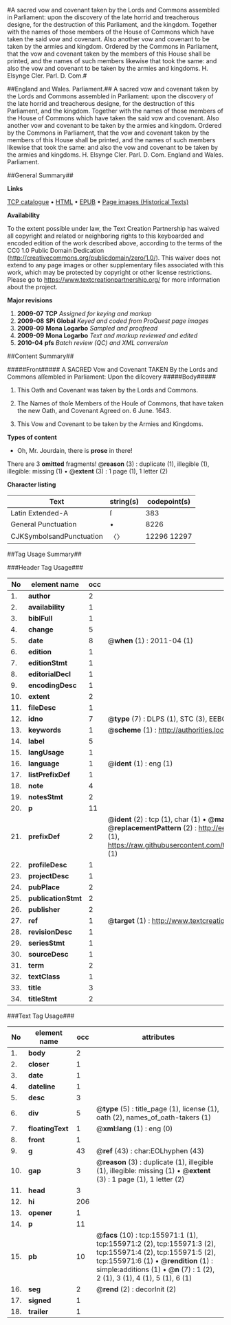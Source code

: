 #A sacred vow and covenant taken by the Lords and Commons assembled in Parliament: upon the discovery of the late horrid and treacherous designe, for the destruction of this Parliament, and the kingdom. Together with the names of those members of the House of Commons which have taken the said vow and covenant. Also another vow and covenant to be taken by the armies and kingdom. Ordered by the Commons in Parliament, that the vow and covenant taken by the members of this House shall be printed, and the names of such members likewise that took the same: and also the vow and covenant to be taken by the armies and kingdoms. H. Elsynge Cler. Parl. D. Com.#

##England and Wales. Parliament.##
A sacred vow and covenant taken by the Lords and Commons assembled in Parliament: upon the discovery of the late horrid and treacherous designe, for the destruction of this Parliament, and the kingdom. Together with the names of those members of the House of Commons which have taken the said vow and covenant. Also another vow and covenant to be taken by the armies and kingdom. Ordered by the Commons in Parliament, that the vow and covenant taken by the members of this House shall be printed, and the names of such members likewise that took the same: and also the vow and covenant to be taken by the armies and kingdoms. H. Elsynge Cler. Parl. D. Com.
England and Wales. Parliament.

##General Summary##

**Links**

[TCP catalogue](http://www.ota.ox.ac.uk/tcp/)  • 
[HTML](http://tei.it.ox.ac.uk/tcp/Texts-HTML/free/A83/A83475.html)  • 
[EPUB](http://tei.it.ox.ac.uk/tcp/Texts-EPUB/free/A83/A83475.epub) • 
[Page images (Historical Texts)](https://historicaltexts.jisc.ac.uk/eebo-99868183e)

**Availability**

To the extent possible under law, the Text Creation Partnership has waived all copyright and related or neighboring rights to this keyboarded and encoded edition of the work described above, according to the terms of the CC0 1.0 Public Domain Dedication (http://creativecommons.org/publicdomain/zero/1.0/). This waiver does not extend to any page images or other supplementary files associated with this work, which may be protected by copyright or other license restrictions. Please go to https://www.textcreationpartnership.org/ for more information about the project.

**Major revisions**

1. __2009-07__ __TCP__ *Assigned for keying and markup*
1. __2009-08__ __SPi Global__ *Keyed and coded from ProQuest page images*
1. __2009-09__ __Mona Logarbo__ *Sampled and proofread*
1. __2009-09__ __Mona Logarbo__ *Text and markup reviewed and edited*
1. __2010-04__ __pfs__ *Batch review (QC) and XML conversion*

##Content Summary##

#####Front#####
A SACRED Vow and Covenant TAKEN By the Lords and Commons aſſembled in Parliament: Upon the diſcovery
#####Body#####

1. This Oath and Covenant was taken by the Lords and Commons.

1. The Names of thoſe Members of the Houſe of Commons, that have taken the new Oath, and Covenant Agreed on. 6 June. 1643.

1. This Vow and Covenant to be taken by the Armies and Kingdoms.

**Types of content**

  * Oh, Mr. Jourdain, there is **prose** in there!

There are 3 **omitted** fragments! 
 @__reason__ (3) : duplicate (1), illegible (1), illegible: missing (1)  •  @__extent__ (3) : 1 page (1), 1 letter (2)

**Character listing**


|Text|string(s)|codepoint(s)|
|---|---|---|
|Latin Extended-A|ſ|383|
|General Punctuation|•|8226|
|CJKSymbolsandPunctuation|〈〉|12296 12297|

##Tag Usage Summary##

###Header Tag Usage###

|No|element name|occ|attributes|
|---|---|---|---|
|1.|__author__|2||
|2.|__availability__|1||
|3.|__biblFull__|1||
|4.|__change__|5||
|5.|__date__|8| @__when__ (1) : 2011-04 (1)|
|6.|__edition__|1||
|7.|__editionStmt__|1||
|8.|__editorialDecl__|1||
|9.|__encodingDesc__|1||
|10.|__extent__|2||
|11.|__fileDesc__|1||
|12.|__idno__|7| @__type__ (7) : DLPS (1), STC (3), EEBO-CITATION (1), PROQUEST (1), VID (1)|
|13.|__keywords__|1| @__scheme__ (1) : http://authorities.loc.gov/ (1)|
|14.|__label__|5||
|15.|__langUsage__|1||
|16.|__language__|1| @__ident__ (1) : eng (1)|
|17.|__listPrefixDef__|1||
|18.|__note__|4||
|19.|__notesStmt__|2||
|20.|__p__|11||
|21.|__prefixDef__|2| @__ident__ (2) : tcp (1), char (1)  •  @__matchPattern__ (2) : ([0-9\-]+):([0-9IVX]+) (1), (.+) (1)  •  @__replacementPattern__ (2) : http://eebo.chadwyck.com/downloadtiff?vid=$1&page=$2 (1), https://raw.githubusercontent.com/textcreationpartnership/Texts/master/tcpchars.xml#$1 (1)|
|22.|__profileDesc__|1||
|23.|__projectDesc__|1||
|24.|__pubPlace__|2||
|25.|__publicationStmt__|2||
|26.|__publisher__|2||
|27.|__ref__|1| @__target__ (1) : http://www.textcreationpartnership.org/docs/. (1)|
|28.|__revisionDesc__|1||
|29.|__seriesStmt__|1||
|30.|__sourceDesc__|1||
|31.|__term__|2||
|32.|__textClass__|1||
|33.|__title__|3||
|34.|__titleStmt__|2||


###Text Tag Usage###

|No|element name|occ|attributes|
|---|---|---|---|
|1.|__body__|2||
|2.|__closer__|1||
|3.|__date__|1||
|4.|__dateline__|1||
|5.|__desc__|3||
|6.|__div__|5| @__type__ (5) : title_page (1), license (1), oath (2), names_of_oath-takers (1)|
|7.|__floatingText__|1| @__xml:lang__ (1) : eng (0)|
|8.|__front__|1||
|9.|__g__|43| @__ref__ (43) : char:EOLhyphen (43)|
|10.|__gap__|3| @__reason__ (3) : duplicate (1), illegible (1), illegible: missing (1)  •  @__extent__ (3) : 1 page (1), 1 letter (2)|
|11.|__head__|3||
|12.|__hi__|206||
|13.|__opener__|1||
|14.|__p__|11||
|15.|__pb__|10| @__facs__ (10) : tcp:155971:1 (1), tcp:155971:2 (2), tcp:155971:3 (2), tcp:155971:4 (2), tcp:155971:5 (2), tcp:155971:6 (1)  •  @__rendition__ (1) : simple:additions (1)  •  @__n__ (7) : 1 (2), 2 (1), 3 (1), 4 (1), 5 (1), 6 (1)|
|16.|__seg__|2| @__rend__ (2) : decorInit (2)|
|17.|__signed__|1||
|18.|__trailer__|1||
